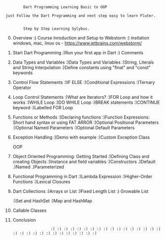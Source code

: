 

			Dart Programming Learning Basic to OOP

	just Follow the Dart Programming and next step easy to learn Fluter.


			Step by Step Learning Sylybus.

  0. Overview
       :) Course Inroduction and Setup to Webstorm
       :) instlation windows, mac, linux os - https://www.jetbrains.com/webstorm/
       
  1. Start Dart Programming
       :)Run your first app in Dart
       :) Comments
       
       
  2. Data Types and Variables
       :)Data Types and Variables
       :)String, Literals and String Interpolation
       :)Define constants using "final" and "const" keywords
       
       
  3. Control Flow Statements 
       :)IF ELSE
       :)Conditional Expressions
       :)Ternary Operator
       
       
   4. Loop Control Statements
       :)What are Iterators?
       :)FOR Loop and how it works
       :)WHILE Loop
       :)DO WHILE Loop
       :)BREAK statements
       :)CONTINUE keyword
       :)Labelled FOR Loop
       
       
       
  5. Functions or Methods
       :)Declaring functions
       :)Function Expressions: Short hand syntax or using FAT ARROR
       :)Optional Positional Parameters
       :)Optional Named Parameters
       :)Optional Default Parameters
       
       
       
  6. Exception Handling
       :)Demo with example
       :)Custom Exception Class
       
       
       OOP
 7. Object Oriented Programming: Getting Started
       :)Defining Class and creating Objects
       :)Instance and field variables
       :)Constructors
            .)Default
             .)Named
              .)Parameterized
              
              
              
 8. Functional Programming in Dart
       :)Lambda Expression
       :)Higher-Order Functions
       :)Lexical Closures
       
       
       
9.  Dart Collections
       :)Arrays or List
            :)Fixed Length List
            :) Growable List
            
       :)Set and HashSet
       :)Map and HashMap
       
       
       
 10.  Callable Classes
 
 
 11.  Conclusion
 
 
 
                           :) :) :) :) :) :) :) :) :) :) :) :) :) :) :) :) :) :) :) :) :) :) :) :) :) :) :) :) :) :)
      
       
        
